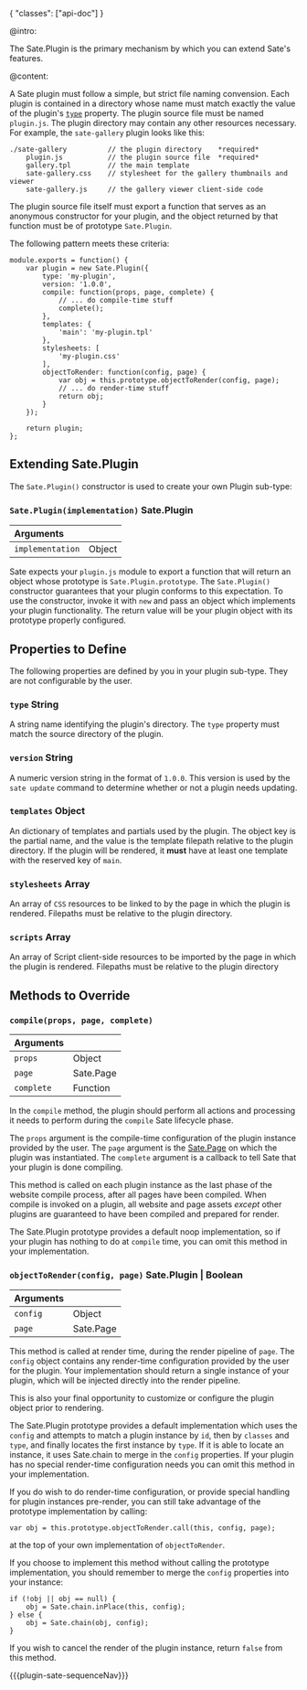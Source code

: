 {
    "classes": ["api-doc"]
}

@intro:

The Sate.Plugin is the primary mechanism by which you can extend Sate's features. 


@content:

A Sate plugin must follow a simple, but strict file naming convension. Each plugin is contained in a directory whose name must match exactly the value of the plugin's [`type`](#type) property. The plugin source file must be named `plugin.js`. The plugin directory may contain any other resources necessary. For example, the `sate-gallery` plugin looks like this:

    ./sate-gallery          // the plugin directory    *required*
        plugin.js           // the plugin source file  *required*
        gallery.tpl         // the main template
        sate-gallery.css    // stylesheet for the gallery thumbnails and viewer
        sate-gallery.js     // the gallery viewer client-side code

The plugin source file itself must export a function that serves as an anonymous constructor for your plugin, and the object returned by that function must be of prototype `Sate.Plugin`.

The following pattern meets these criteria:

    module.exports = function() {
        var plugin = new Sate.Plugin({
            type: 'my-plugin',
            version: '1.0.0',
            compile: function(props, page, complete) {
                // ... do compile-time stuff
                complete();
            },
            templates: {
                'main': 'my-plugin.tpl'
            },
            stylesheets: [
                'my-plugin.css'
            ],
            objectToRender: function(config, page) {
                var obj = this.prototype.objectToRender(config, page);
                // ... do render-time stuff
                return obj;
            }
        });

        return plugin;
    };

## Extending Sate.Plugin

The `Sate.Plugin()` constructor is used to create your own Plugin sub-type:

### <a name="constructor"></a>`Sate.Plugin(implementation)` <span class="arrow r"></span> <span class="type sate">Sate.Plugin</span>

| Arguments | |
|:-|-|
|`implementation`| <span class="type object">Object</span>|

Sate expects your `plugin.js` module to export a function that will return an object whose prototype is `Sate.Plugin.prototype`. The `Sate.Plugin()` constructor guarantees that your plugin conforms to this expectation. To use the constructor, invoke it with `new` and pass an object which implements your plugin functionality. The return value will be your plugin object with its prototype properly configured.

## Properties to Define

The following properties are defined by you in your plugin sub-type. They are not configurable by the user. 

### `type`  <span class="type string">String</span>

A string name identifying the plugin's directory. The `type` property must match the source directory of the plugin.

### `version`  <span class="type string">String</span>

A numeric version string in the format of `1.0.0`. This version is used by the `sate update` command to determine whether or not a plugin needs updating.

### `templates`  <span class="type object">Object</span>

An dictionary of templates and partials used by the plugin. The object key is the partial name, and the value is the template filepath relative to the plugin directory. If the plugin will be rendered, it **must** have at least one template with the reserved key of `main`.

### `stylesheets`  <span class="type array">Array</span>

An array of `CSS` resources to be linked to by the page in which the plugin is rendered. Filepaths must be relative to the plugin directory.

### `scripts`  <span class="type array">Array</span>

An array of Script client-side resources to be imported by the page in which the plugin is rendered. Filepaths must be relative to the plugin directory



## Methods to Override

### <a name="compile"></a> `compile(props, page, complete)`

| Arguments | |
|:-|-|
|`props`| <span class="type object">Object</span>|
|`page`| <span class="type sate">Sate.Page</span>|
|`complete`| <span class="type function">Function</span>|

In the `compile` method, the plugin should perform all actions and processing it needs to perform during the `compile` Sate lifecycle phase. 

The `props` argument is the compile-time configuration of the plugin instance provided by the user. The `page` argument is the [Sate.Page](/sate-apis/types/page) on which the plugin was instantiated. The `complete` argument is a callback to tell Sate that your plugin is done compiling.

This method is called on each plugin instance as the last phase of the website compile process, after all pages have been compiled. When compile is invoked on a plugin, all website and page assets *except* other plugins are guaranteed to have been compiled and prepared for render.

The Sate.Plugin prototype provides a default noop implementation, so if your plugin has nothing to do at `compile` time, you can omit this method in your implementation.

### <a name="objectToRender"></a> `objectToRender(config, page)`<span class="arrow r"></span> <span class="type sate">Sate.Plugin</span> | <span class="type boolean">Boolean</span>

| Arguments | |
|:-|-|
|`config`| <span class="type object">Object</span>|
|`page`| <span class="type sate">Sate.Page</span>|

This method is called at render time, during the render pipeline of `page`. The `config` object contains any render-time configuration provided by the user for the plugin. Your implementation should return a single instance of your plugin, which will be injected directly into the render pipeline.

This is also your final opportunity to customize or configure the plugin object prior to rendering.

The Sate.Plugin prototype provides a default implementation which uses the `config` and attempts to match a plugin instance by `id`, then by `classes` and `type`, and finally locates the first instance by `type`. If it is able to locate an instance, it uses Sate.chain to merge in the `config` properties. If your plugin has no special render-time configuration needs you can omit this method in your implementation.

If you do wish to do render-time configuration, or provide special handling for plugin instances pre-render, you can still take advantage of the prototype implementation by calling:

    var obj = this.prototype.objectToRender.call(this, config, page);
    
at the top of your own implementation of `objectToRender`.

If you choose to implement this method without calling the prototype implementation, you should remember to merge the `config` properties into your instance:

    if (!obj || obj == null) {
        obj = Sate.chain.inPlace(this, config);
    } else {
        obj = Sate.chain(obj, config);
    }
    
If you wish to cancel the render of the plugin instance, return `false` from this method.


{{{plugin-sate-sequenceNav}}}

